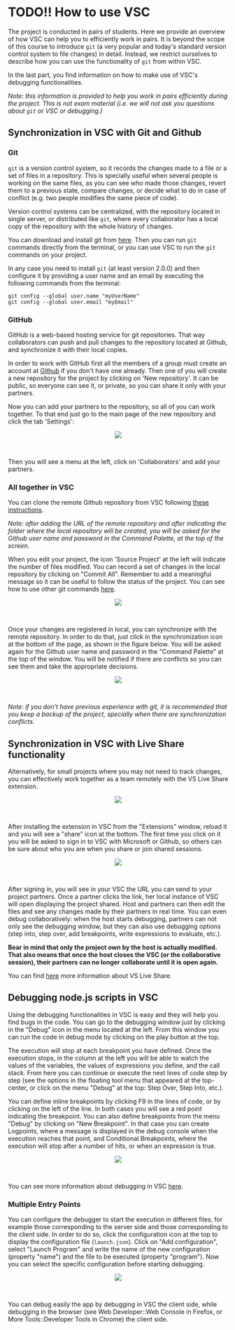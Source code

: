 
# TODO!! How to use VSC

The project is conducted in pairs of students. Here we provide an overview of how VSC can help you to efficiently work in pairs. It is beyond the scope of this course to introduce `git` (a very popular and today's standard version control system to file changes) in detail. Instead, we restrict ourselves to describe how you can use the functionality of `git` from within VSC.

In the last part, you find information on how to make use of VSC's debugging functionalities.

_Note: this information is provided to help you work in pairs efficiently during the project. This is not exam material (i.e. we will not ask you questions about `git` or VSC or debugging.)_


## Synchronization in VSC with Git and Github

### Git
`git` is a version control system, so it records the changes made to a file or a set of files in a repository. This is specially useful when several people is working on the same files, as you can see who made those changes, revert them to a previous state, compare changes, or decide what to do in case of conflict (e.g. two people modifies the same piece of code).

Version control systems can be centralized, with the repository located in single server, or distributed like `git`, where every collaborator has a local copy of the repository with the whole history of changes. 

You can download and install git from [here](https://git-scm.com/downloads). Then you can run `git` commands directly from the terminal, or you can use VSC to run the `git` commands on your project.

In any case you need to install `git` (at least version 2.0.0) and then configure it by providing a user name and an email by executing the following commands from the terminal:

```
git config --global user.name "myUserName"
git config --global user.email "myEmail"
```

### GitHub
GitHub is a web-based hosting service for git repositories. That way collaborators can push and pull changes to the repository located at Github, and synchronize it with their local copies.

In order to work with GitHub first all the members of a group must create an account at [Github](https://github.com) if you don't have one already. Then one of you will create a new repository for the project by clicking on 'New repository'. It can be public, so everyone can see it, or private, so you can share it only with your partners.

Now you can add your partners to the repository, so all of you can work together. To that end just go to the main page of the new repository and click the tab 'Settings': 
 
<p align="center">
  <img src="img/VSC-github-settings.png">
</p><br>

Then you will see a menu at the left, click on 'Collaborators' and add your partners.


### All together in VSC

You can clone the remote Github repository from VSC following [these instructions](https://code.visualstudio.com/docs/editor/versioncontrol#_cloning-a-repository).

_Note: after adding the URL of the remote repository and after indicating the folder where the local repository will be created, you will be asked for the Github user name and password in the Command Palette, at the top of the screen._

When you edit your project, the icon 'Source Project' at the left will indicate the number of files modified. You can record a set of changes in the local repository by clicking on "Commit All". Remember to add a meaningful message so it can be useful to follow the status of the project. You can see how to use other git commands [here](https://git-scm.com/docs).

<p align="center">
  <img src="img/VSC-source.png">
</p><br>

Once your changes are registered in local, you can synchronize with the remote repository. In order to do that, just click in the synchronization icon at the bottom of the page, as shown in the figure below. You will be asked again for the Github user name and password in the "Command Palette" at the top of the window. You will be notified if there are conflicts so you can see them and take the appropriate decisions. 

<p align="center">
  <img src="img/VSC-sync.png">
</p><br>

_Note: if you don't have previous experience with git, it is recommended that you keep a backup of the project, specially when there are synchronization conflicts._

## Synchronization in VSC with Live Share functionality

Alternatively, for small projects where you may not need to track changes, you can effectively work together as a team remotely with the VS Live Share extension. 

<p align="center">
  <img src="img/VSC-liveshare-install.png">
</p><br> 

After installing the extension in VSC from the "Extensions" window, reload it and you will see a "share" icon at the bottom. The first time you click on it you will be asked to sign in to VSC with Microsoft or Github, so others can be sure about who you are when you share or join shared sessions.

<p align="center">
  <img src="img/VSC-liveshare-use.png">
</p><br> 

After signing in, you will see in your VSC the URL you can send to your project partners. Once a partner clicks the link, her local instance of VSC will open displaying the project shared. Host and partners can then edit the files and see any changes made by their partners in real time. You can even debug collaboratively: when the host starts debugging, partners can not only see the debugging window, but they can also use debugging options (step into, step over, add breakpoints, write expressions to evaluate, etc.). 

**Bear in mind that only the project own by the host is actually modified. That also means that once the host closes the VSC (or the collaborative session), their partners can no longer collaborate until it is open again.**


You can find [here](https://marketplace.visualstudio.com/items?itemName=MS-vsliveshare.vsliveshare) more information about VS Live Share.

## Debugging node.js scripts in VSC

Using the debugging functionalities in VSC is easy and they will help you find bugs in the code. You can go to the debugging window just by clicking in the "Debug" icon in the menu located at the left. From this window you can run the code in debug mode by clicking on the play button at the top.

The execution will stop at each breakpoint you have defined. Once the execution stops, in the column at the left you will be able to watch the values of the variables, the values of expressions you define, and the call stack. From here you can continue or execute the next lines of code step by step (see the options in the floating tool menu that appeared at the top-center, or click on the menu "Debug" at the top: Step Over, Step Into, etc.). 

You can define inline breakpoints by clicking F9 in the lines of code, or by clicking on the left of the line. In both cases you will see a red point indicating the breakpoint. You can also define breakpoints from the menu "Debug" by clicking on "New Breakpoint". In that case you can create Logpoints, where a message is displayed in the debug console when the execution reaches that point, and Conditional Breakpoints, where the execution will stop after a number of hits, or when an expression is true.

<p align="center">
  <img src="img/VSC-debug.png">
</p><br> 

You can see more information about debugging in VSC [here](https://code.visualstudio.com/docs/editor/debugging).

### Multiple Entry Points

You can configure the debugger to start the execution in different files, for example those corresponding to the server side and those corresponding to the client side. In order to do so, click the configuration icon at the top to display the configuration file (`launch.json`). Click on "Add configuration", select "Launch Program" and write the name of the new configuration (property "name") and the file to be executed (property "program"). Now you can select the specific configuration before starting debugging.

<p align="center">
  <img src="img/VSC-debug-conf.png">
</p><br> 

You can debug easily the app by debugging in VSC the client side, while debugging in the browser (see Web Developer::Web Console in Firefox, or More Tools::Developer Tools in Chrome) the client side.

